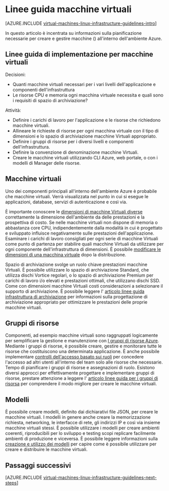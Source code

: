 <properties
    pageTitle="Linee guida macchine virtuali Linux | Microsoft Azure"
    description="Informazioni sulle linee guida di progettazione e implementazione fondamentali per la distribuzione di macchine virtuali Linux in Azure"
    documentationCenter=""
    services="virtual-machines-linux"
    authors="iainfoulds"
    manager="timlt"
    editor=""
    tags="azure-resource-manager"/>

<tags
    ms.service="virtual-machines-linux"
    ms.workload="infrastructure-services"
    ms.tgt_pltfrm="vm-linux"
    ms.devlang="na"
    ms.topic="article"
    ms.date="09/08/2016"
    ms.author="iainfou"/>

# <a name="virtual-machines-guidelines"></a>Linee guida macchine virtuali

[AZURE.INCLUDE [virtual-machines-linux-infrastructure-guidelines-intro](../../includes/virtual-machines-linux-infrastructure-guidelines-intro.md)] 

In questo articolo è incentrata su informazioni sulla pianificazione necessarie per creare e gestire macchine () all'interno dell'ambiente Azure.

## <a name="implementation-guidelines-for-vms"></a>Linee guida di implementazione per macchine virtuali
Decisioni:

- Quanti macchine virtuali necessari per i vari livelli dell'applicazione e componenti dell'infrastruttura
- Le risorse CPU e memoria ogni macchina virtuale necessita e quali sono i requisiti di spazio di archiviazione?

Attività:

- Definire i carichi di lavoro per l'applicazione e le risorse che richiedono macchine virtuali.
- Allineare le richieste di risorse per ogni macchina virtuale con il tipo di dimensioni e lo spazio di archiviazione macchine Virtuali appropriato.
- Definire i gruppi di risorse per i diversi livelli e componenti dell'infrastruttura.
- Definire la convenzione di denominazione macchine Virtuali.
- Creare le macchine virtuali utilizzando CLI Azure, web portale, o con i modelli di Manager delle risorse.

## <a name="virtual-machines"></a>Macchine virtuali

Uno dei componenti principali all'interno dell'ambiente Azure è probabile che macchine virtuali. Verrà visualizzata nel punto in cui si esegue le applicazioni, database, servizi di autenticazione e così via.

È importante conoscere le [dimensioni di macchine Virtuali diverse](virtual-machines-linux-sizes.md) correttamente la dimensione dell'ambiente da delle prestazioni e la prospettiva di costo. Se nelle macchine virtuali non dispone di memoria o abbastanza core CPU, indipendentemente dalla modalità in cui è progettato e sviluppato influisce negativamente sulle prestazioni dell'applicazione. Esaminare i carichi di lavoro consigliati per ogni serie di macchine Virtuali come punto di partenza per stabilire quali macchine Virtuali da utilizzare per ogni componente dell'infrastruttura di dimensioni. È possibile [modificare le dimensioni di una macchina virtuale](virtual-machines-linux-change-vm-size.md) dopo la distribuzione.

Spazio di archiviazione svolge un ruolo chiave prestazioni macchine Virtuali. È possibile utilizzare lo spazio di archiviazione Standard, che utilizza dischi Vortice regolari, o lo spazio di archiviazione Premium per carichi di lavoro i/o elevati e prestazioni ottimali, che utilizzano dischi SSD. Come con dimensioni macchine Virtuali costi considerazioni a selezionare il supporto di archiviazione. È possibile leggere l' [articolo linee guida infrastruttura di archiviazione](virtual-machines-linux-infrastructure-storage-solutions-guidelines.md) per informazioni sulla progettazione di archiviazione appropriato per ottimizzare le prestazioni delle proprie macchine virtuali.


## <a name="resource-groups"></a>Gruppi di risorse
Componenti, ad esempio macchine virtuali sono raggruppati logicamente per semplificare la gestione e manutenzione con [I gruppi di risorse Azure](../azure-resource-manager/resource-group-overview.md). Mediante i gruppi di risorse, è possibile creare, gestire e monitorare tutte le risorse che costituiscono una determinata applicazione. È anche possibile implementare [controlli dell'accesso basato sui ruoli](../active-directory/role-based-access-control-what-is.md) per concedere l'accesso ad altri utenti all'interno del team solo alle risorse che necessarie. Tempo di pianificare i gruppi di risorse e assegnazioni di ruolo. Esistono diversi approcci per effettivamente progettare e implementare gruppi di risorse, prestare attenzione a leggere l' [articolo linee guida per i gruppi di risorsa](virtual-machines-linux-infrastructure-resource-groups-guidelines.md) per comprendere il modo migliore per creare le macchine virtuali.


## <a name="templates"></a>Modelli 
È possibile creare modelli, definito dai dichiarativi file JSON, per creare le macchine virtuali. I modelli in genere anche creare la memorizzazione richiesta, networking, le interfacce di rete, gli indirizzi IP e così via insieme macchine virtuali stessi. È possibile utilizzare i modelli per creare ambienti coerenti, riproducibili per lo sviluppo e testing scopi replicare facilmente ambienti di produzione e viceversa. È possibile leggere informazioni sulla [creazione e utilizzo dei modelli](../azure-resource-manager/resource-group-overview.md#template-deployment) per capire come è possibile utilizzare per creare e distribuire le macchine virtuali.


## <a name="next-steps"></a>Passaggi successivi
[AZURE.INCLUDE [virtual-machines-linux-infrastructure-guidelines-next-steps](../../includes/virtual-machines-linux-infrastructure-guidelines-next-steps.md)] 